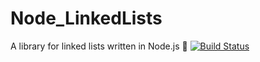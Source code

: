 # Node_LinkedLists
A library for linked lists written in Node.js 💯
[![Build Status](https://travis-ci.org/LibanTheDev/Node_LinkedLists.svg?branch=master)](https://travis-ci.org/LibanTheDev/Node_LinkedLists)
